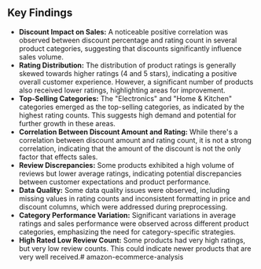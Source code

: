 ## Key Findings

* **Discount Impact on Sales:** A noticeable positive correlation was observed between discount percentage and rating count in several product categories, suggesting that discounts significantly influence sales volume.
* **Rating Distribution:** The distribution of product ratings is generally skewed towards higher ratings (4 and 5 stars), indicating a positive overall customer experience. However, a significant number of products also received lower ratings, highlighting areas for improvement.
* **Top-Selling Categories:** The "Electronics" and "Home & Kitchen" categories emerged as the top-selling categories, as indicated by the highest rating counts. This suggests high demand and potential for further growth in these areas.
* **Correlation Between Discount Amount and Rating:** While there's a correlation between discount amount and rating count, it is not a strong correlation, indicating that the amount of the discount is not the only factor that effects sales.
* **Review Discrepancies:** Some products exhibited a high volume of reviews but lower average ratings, indicating potential discrepancies between customer expectations and product performance.
* **Data Quality:** Some data quality issues were observed, including missing values in rating counts and inconsistent formatting in price and discount columns, which were addressed during preprocessing.
* **Category Performance Variation:** Significant variations in average ratings and sales performance were observed across different product categories, emphasizing the need for category-specific strategies.
* **High Rated Low Review Count:** Some products had very high ratings, but very low review counts. This could indicate newer products that are very well received.# amazon-ecommerce-analysis
